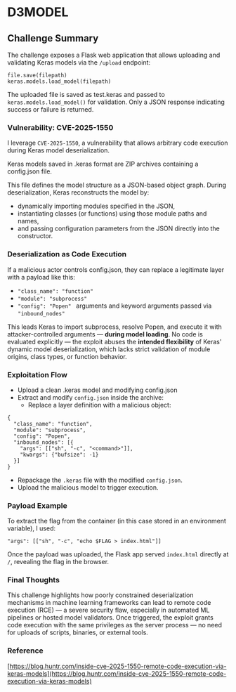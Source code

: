 # D3MODEL

## Challenge Summary


The challenge exposes a Flask web application that allows uploading and validating Keras models via the `/upload` endpoint:

```
file.save(filepath)
keras.models.load_model(filepath)
``` 


The uploaded file is saved as test.keras and passed to `keras.models.load_model()` for validation. 
Only a JSON response indicating success or failure is returned.

### Vulnerability: CVE-2025-1550

I leverage `CVE-2025-1550`, a vulnerability that allows arbitrary code execution during Keras model deserialization.

Keras models saved in .keras format are ZIP archives containing a config.json file. 

This file defines the model structure as a JSON-based object graph. 
During deserialization, Keras reconstructs the model by:
- dynamically importing modules specified in the JSON,
- instantiating classes (or functions) using those module paths and names,
- and passing configuration parameters from the JSON directly into the constructor.


### Deserialization as Code Execution

If a malicious actor controls config.json, they can replace a legitimate layer with a payload like this:

- `"class_name": "function"`
- `"module": "subprocess"`
- `"config": "Popen"
` arguments and keyword arguments passed via `"inbound_nodes"`

This leads Keras to import subprocess, resolve Popen, and execute it with attacker-controlled arguments — **during model loading**.
No code is evaluated explicitly — the exploit abuses the **intended flexibility** of Keras' dynamic model deserialization, which lacks strict validation of module origins, class types, or function behavior.

### Exploitation Flow

- Upload a clean .keras model and modifying config.json
- Extract and modify `config.json` inside the archive:
  - Replace a layer definition with a malicious object:

```
{
  "class_name": "function",
  "module": "subprocess",
  "config": "Popen",
  "inbound_nodes": [{
    "args": [["sh", "-c", "<command>"]],
    "kwargs": {"bufsize": -1}
  }]
}
```

- Repackage the `.keras` file with the modified `config.json`.
- Upload the malicious model to trigger execution.



### Payload Example

To extract the flag from the container (in this case stored in an environment variable), I used:

```
"args": [["sh", "-c", "echo $FLAG > index.html"]]
```

Once the payload was uploaded, the Flask app served `index.html` directly at `/`, revealing the flag in the browser.

### Final Thoughts

This challenge highlights how poorly constrained deserialization mechanisms in machine learning frameworks can lead to remote code execution (RCE) — a severe security flaw, especially in automated ML pipelines or hosted model validators.
Once triggered, the exploit grants code execution with the same privileges as the server process — no need for uploads of scripts, binaries, or external tools.


### Reference

[https://blog.huntr.com/inside-cve-2025-1550-remote-code-execution-via-keras-models](https://blog.huntr.com/inside-cve-2025-1550-remote-code-execution-via-keras-models)


